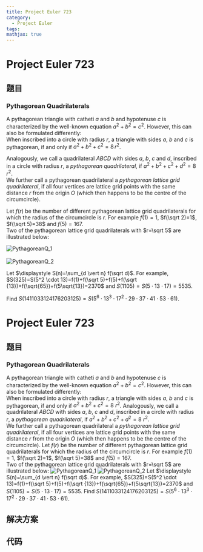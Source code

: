 ```yaml
---
title: Project Euler 723
category:
  - Project Euler
tags:
mathjax: true
---
```

<escape><!-- more --></escape>
    
# Project Euler 723
## 题目
### Pythagorean Quadrilaterals


A pythagorean triangle with catheti $a$ and $b$ and hypotenuse $c$ is characterized by the well-known equation $a^2+b^2=c^2$. However, this can also be formulated differently:<br />
When inscribed into a circle with radius $r$, a triangle with sides $a$, $b$ and $c$ is pythagorean, if and only if $a^2+b^2+c^2=8\, r^2$.

Analogously, we call a quadrilateral $ABCD$ with sides $a$, $b$, $c$ and $d$, inscribed in a circle with radius $r$, a <i>pythagorean quadrilateral</i>, if $a^2+b^2+c^2+d^2=8\, r^2$. <br />
We further call a pythagorean quadrilateral a <i>pythagorean lattice grid quadrilateral</i>, if all four vertices are lattice grid points with the same distance $r$ from the origin $O$ (which then happens to be the centre of the circumcircle).

Let $f(r)$ be the number of different pythagorean lattice grid quadrilaterals for which the radius of the circumcircle is $r$. For example $f(1)=1$, $f(\sqrt 2)=1$, $f(\sqrt 5)=38$ and $f(5)=167$.<br /> 
Two of the pythagorean lattice grid  quadrilaterals with $r=\sqrt 5$ are illustrated below:
<div class="center">
<img src="project/images/p723_1.png" alt="PythagoreanQ_1" /></div>
<br /><div class="center">
<img src="project/images/p723_2.png" alt="PythagoreanQ_2" /></div>

Let $\displaystyle S(n)=\sum_{d \vert n} f(\sqrt d)$. For example, $S(325)=S(5^2 \cdot 13)=f(1)+f(\sqrt 5)+f(5)+f(\sqrt {13})+f(\sqrt{65})+f(5\sqrt{13})=2370$ and $S(1105)=S(5\cdot 13 \cdot 17)=5535$.

Find $S(1411033124176203125)=S(5^6 \cdot 13^3 \cdot 17^2 \cdot 29 \cdot 37 \cdot 41 \cdot 53 \cdot 61)$.


# Project Euler 723
## 题目
### Pythagorean Quadrilaterals

A pythagorean triangle with catheti $a$ and $b$ and hypotenuse $c$ is characterized by the well-known equation $a^2+b^2=c^2$. However, this can also be formulated differently:<br>When inscribed into a circle with radius $r$, a triangle with sides $a$, $b$ and $c$ is pythagorean, if and only if $a^2+b^2+c^2=8\  r^2$.
Analogously, we call a quadrilateral $ABCD$ with sides $a$, $b$, $c$ and $d$, inscribed in a circle with radius $r$, a <i>pythagorean quadrilateral</i>, if $a^2+b^2+c^2+d^2=8\  r^2$.<br>We further call a pythagorean quadrilateral a <i>pythagorean lattice grid quadrilateral</i>, if all four vertices are lattice grid points with the same distance $r$ from the origin $O$ (which then happens to be the centre of the circumcircle).
Let $f(r)$ be the number of different pythagorean lattice grid quadrilaterals for which the radius of the circumcircle is $r$. For example $f(1)=1$, $f(\sqrt 2)=1$, $f(\sqrt 5)=38$ and $f(5)=167$.<br>Two of the pythagorean lattice grid quadrilaterals with $r=\sqrt 5$ are illustrated below:
<img src="https://projecteuler.net/project/images/p723_1.png" alt="PythagoreanQ_1">
<img src="https://projecteuler.net/project/images/p723_2.png" alt="PythagoreanQ_2">
Let $\displaystyle S(n)=\sum_{d \vert n} f(\sqrt d)$. For example, $S(325)=S(5^2 \cdot 13)=f(1)+f(\sqrt 5)+f(5)+f(\sqrt {13})+f(\sqrt{65})+f(5\sqrt{13})=2370$ and $S(1105)=S(5\cdot 13 \cdot 17)=5535$.
Find $S(1411033124176203125)=S(5^6 \cdot 13^3 \cdot 17^2 \cdot 29 \cdot 37 \cdot 41 \cdot 53 \cdot 61)$.


## 解决方案


## 代码


